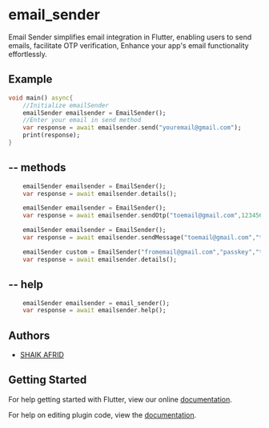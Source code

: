 


# email_sender
Email Sender simplifies email integration in Flutter, enabling users to send emails, facilitate OTP verification,  Enhance your app's email functionality effortlessly.
## Example

```dart
void main() async{
    //Initialize emailSender 
    emailSender emailsender = EmailSender();
    //Enter your email in send method
    var response = await emailsender.send("youremail@gmail.com");
    print(response);
}
``` 
## -- methods

```dart
    emailSender emailsender = EmailSender();
    var response = await emailsender.details();

``` 

```dart
    emailSender emailsender = EmailSender();
    var response = await emailsender.sendOtp("toemail@gmail.com",123456);

``` 

```dart
    emailSender emailsender = EmailSender();
    var response = await emailsender.sendMessage("toemail@gmail.com","title","subject","body");

``` 

```dart
    emailSender custom = EmailSender("fromemail@gmail.com","passkey","toemail@gmail.com","title","subject","body");
    var response = await emailsender.details();

``` 


## -- help
```dart
    emailSender emailsender = email_sender();
    var response = await emailsender.help();

``` 
## Authors

- [SHAIK AFRID](https://www.github.com/afriddev)



## Getting Started

For help getting started with Flutter, view our online
[documentation](https://flutter.io/).

For help on editing plugin code, view the [documentation](https://flutter.io/developing-packages/#edit-plugin-package).